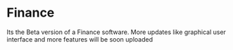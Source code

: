 # Finance
Its the Beta version of a Finance software. More updates like graphical user interface and more features will be soon uploaded
